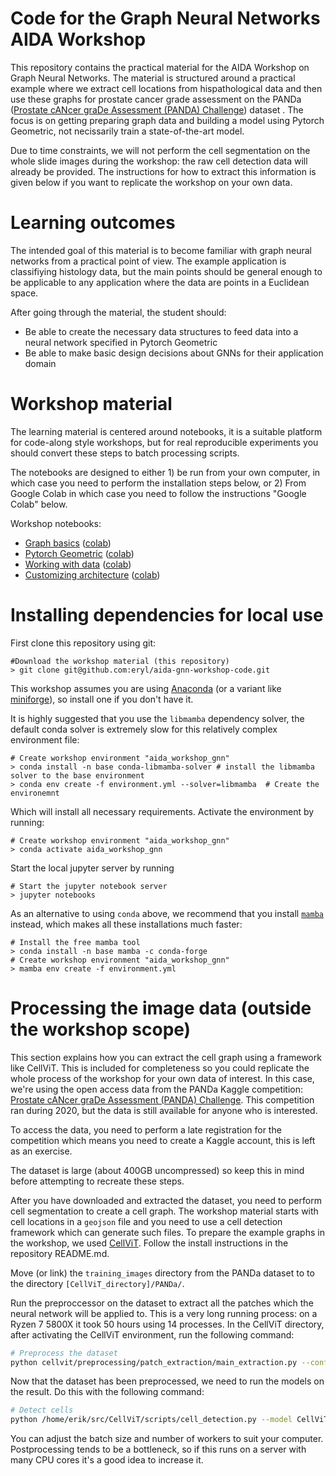 Code for the Graph Neural Networks AIDA Workshop
===================================================

This repository contains the practical material for the AIDA Workshop on Graph Neural Networks. The material is structured around a practical example where we extract cell locations from hispathological data and then use these graphs for prostate cancer grade assessment on the PANDa ([Prostate cANcer graDe Assessment (PANDA) Challenge](https://www.kaggle.com/competitions/prostate-cancer-grade-assessment/data)) dataset . The focus is on getting preparing graph data and building a model using Pytorch Geometric, not necissarily train a state-of-the-art model.

Due to time constraints, we will not perform the cell segmentation on the whole slide images during the workshop: the raw cell detection data will already be provided. The instructions for how to extract this information is given below if you want to replicate the workshop on your own data.

Learning outcomes
=================

The intended goal of this material  is to become familiar with graph neural networks from a practical point of view. The example application is classifiying histology data, but the main points should be general enough to be applicable to any application where the data are points in a Euclidean space.

After going  through the material, the student should:
 - Be able to create the necessary data structures to feed data into a neural network specified in Pytorch Geometric
 - Be able to make basic design decisions about GNNs for their application domain


Workshop material
=================

The learning material is centered around notebooks, it is a suitable platform for code-along style workshops, but for real reproducible experiments you should convert these steps to batch processing scripts.

The notebooks are designed to either 1) be run from your own computer, in which case you need to perform the installation steps below, or 2) From Google Colab in which case you need to follow the instructions "Google Colab" below.

Workshop notebooks:
 - [Graph basics](notebooks/graph_basics.ipynb) ([colab](https://colab.research.google.com/github/eryl/aida-gnn-workshop-code/blob/main/notebooks/graph_basics.ipynb))
 - [Pytorch Geometric](notebooks/pytorch_geometric.ipynb) ([colab](https://colab.research.google.com/github/eryl/aida-gnn-workshop-code/blob/main/notebooks/pytorch_geometric.ipynb))
 - [Working with data](notebooks/working_with_data.ipynb) ([colab](https://colab.research.google.com/github/eryl/aida-gnn-workshop-code/blob/main/notebooks/working_with_data.ipynb))
 - [Customizing architecture](notebooks/customizing_architectures.ipynb) ([colab](https://colab.research.google.com/github/eryl/aida-gnn-workshop-code/blob/main/notebooks/customizing_architectures.ipynb))


Installing dependencies for local use
=====================================
First clone this repository using git:

```shell
#Download the workshop material (this repository)
> git clone git@github.com:eryl/aida-gnn-workshop-code.git
```
This workshop assumes you are using [Anaconda](https://www.anaconda.com/) (or a variant like [miniforge](https://github.com/conda-forge/miniforge)), so install one if you don't have it. 

It is highly suggested that you use the `libmamba` dependency solver, the default conda solver is extremely slow for this relatively complex environment file:

```shell
# Create workshop environment "aida_workshop_gnn"
> conda install -n base conda-libmamba-solver # install the libmamba solver to the base environment
> conda env create -f environment.yml --solver=libmamba  # Create the environemnt
```

Which will install all necessary requirements. Activate the environment by running:
```shell
# Create workshop environment "aida_workshop_gnn"
> conda activate aida_workshop_gnn
```

Start the local jupyter server by running
```shell
# Start the jupyter notebook server
> jupyter notebooks
```

As an alternative to using `conda` above, we recommend that you install [`mamba`](https://github.com/mamba-org/mamba) instead, which makes all these installations much faster:

```shell
# Install the free mamba tool
> conda install -n base mamba -c conda-forge
# Create workshop environment "aida_workshop_gnn"
> mamba env create -f environment.yml
```


Processing the image data (outside the workshop scope)
======================================================

This section explains how you can extract the cell graph using a framework like CellViT. This is included for completeness so you could replicate the whole process of the workshop for your own data of interest. In this case, we're using the open access data from the PANDa Kaggle competition: [Prostate cANcer graDe Assessment (PANDA) Challenge](https://www.kaggle.com/competitions/prostate-cancer-grade-assessment/data). This competition ran during 2020, but the data is still available for anyone who is interested.

To access the data, you need to perform a late registration for the competition which means you need to create a Kaggle account, this is left as an exercise.

The dataset is large (about 400GB uncompressed) so keep this in mind before attempting to recreate these steps. 

After you have downloaded and extracted the dataset, you need to perform cell segmentation to create a cell graph. The workshop material starts with cell locations in a `geojson` file and you need to use a cell detection framework which can generate such files. To prepare the example graphs in the workshop, we used [CellViT](https://github.com/eryl/CellViT/tree/multiprocessing_inference). Follow the install instructions in the repository README.md.

Move (or link) the `training_images` directory from the PANDa dataset to to the directory `[CellViT_directory]/PANDa/`.

Run the preproccessor on the dataset to extract all the patches which the neural network will be applied to. This is a
very long running process: on a Ryzen 7 5800X it took 50 hours using 14 processes. In the CellViT directory, after 
activating the CellViT environment, run the following command:

```bash
# Preprocess the dataset
python cellvit/preprocessing/patch_extraction/main_extraction.py --config PANDa/preprocessing_example.yaml --wsi_path PANDa/training_images/ --python_config_path configs/python/config.py
```

Now that the dataset has been preprocessed, we need to run the models on the result. Do this with the following command:

```bash
# Detect cells
python /home/erik/src/CellViT/scripts/cell_detection.py --model CellViT-256-x40.pth --enforce_amp --torch_compile --batch_size 16 --geojson --n_postprocess_workers 6 --n_dataloader_workers 2 process_dataset --wsi_paths PANDa/train_images --patch_dataset_path PANDa/output/preprocessing --wsi_extension tiff
```

You can adjust the batch size and number of workers to suit your computer. Postprocessing tends to be a bottleneck, so if this runs on a server with many CPU cores it's a good idea to increase it.